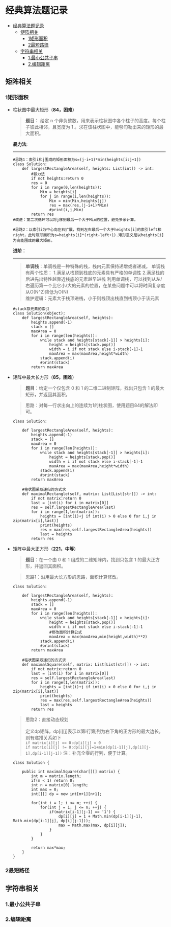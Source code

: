 
# 经典算法题记录
<!-- TOC -->

- [经典算法题记录](#经典算法题记录)
    - [矩阵相关](#矩阵相关)
        - [1矩形面积](#1矩形面积)
        - [2最短路径](#2最短路径)
    - [字符串相关](#字符串相关)
        - [1.最小公共子串](#1最小公共子串)
        - [2.编辑距离](#2编辑距离)

<!-- /TOC -->
## 矩阵相关

### 1矩形面积

- 柱状图中最大矩形（**84，困难**）
    >**题目：** 给定 n 个非负整数，用来表示柱状图中各个柱子的高度。每个柱子彼此相邻，且宽度为 1 。求在该柱状图中，能够勾勒出来的矩形的最大面积。

    **暴力法**:
    ***
    ```
    #思路1：索引i和j围成的矩形面积为s=(j-i+1)*min(heights[i:j+1])
    class Solution:
        def largestRectangleArea(self, heights: List[int]) -> int:
            #暴力法
            if not heights:return 0
            res = 0
            for i in range(0,len(heights)):
                Min = heights[i]
                for j in range(i,len(heights)):
                    Min = min(Min,heights[j])
                    res = max(res,(j-i+1)*Min)
                    #print(i,j,Min)
            return res
    #改进：第二次循环可以将j移到最后一个大于Min的位置，避免多余计算。
    ```
    ```
    #思路2：以索引i为中心向左右扩展，找到左右最后一个大于heights[i]的索引left和right，此时矩形面积为s=heights[i]*(right-left+1).矩形意义是以heights[i]为高能围成的最大矩形。
    ```
    **进阶**：
    ***
    >**单调栈**：单调栈是一种特殊的栈，栈内元素保持递增或者递减。
    单调栈有两个性质：
    1.满足从栈顶到栈底的元素具有严格的单调性
    2.满足栈的后进先出特性越靠近栈底的元素越早进栈
    利用单调栈，可以找到从左/右遍历第一个比它小/大的元素的位置，在某些问题中可以将时间复杂度从O(N^2)降低为O(N)  
    维护逻辑：元素大于栈顶进栈，小于则栈顶出栈直到栈顶小于该元素
    ```
    #stack存元素的索引
    class Solution(object):
        def largestRectangleArea(self, heights):
            heights.append(-1)
            stack = []
            maxArea = 0
            for i in range(len(heights)):
                while stack and heights[stack[-1]] > heights[i]:
                    height = heights[stack.pop()]
                    width = i if not stack else i-stack[-1]-1
                    maxArea = max(maxArea,height*width)
                stack.append(i)
                #print(stack)
            return maxArea
    ```

- 矩阵中最大长方形（**85，困难**）
    >**题目**：给定一个仅包含 0 和 1 的二维二进制矩阵，找出只包含 1 的最大矩形，并返回其面积。

    >思路：对每一行求出向上的连续为1的柱状图，使用题目84的解法即可。

    ```
    class Solution:
    
        def largestRectangleArea(self, heights):
            heights.append(-1)
            stack = []
            maxArea = 0
            for i in range(len(heights)):
                while stack and heights[stack[-1]] > heights[i]:
                    height = heights[stack.pop()]
                    width = i if not stack else i-stack[-1]-1
                    maxArea = max(maxArea,height*width)
                stack.append(i)
                #print(stack)
            return maxArea
        
        #柱状图采取递归的方式求
        def maximalRectangle(self, matrix: List[List[str]]) -> int:
            if not matrix:return 0
            last = [int(i) for i in matrix[0]]
            res = self.largestRectangleArea(last)
            for i in range(1,len(matrix)):
                heights = [int(i)+j if int(i) > 0 else 0 for i,j in zip(matrix[i],last)]
                print(heights)
                res = max(res,self.largestRectangleArea(heights))
                last = heights
            return res
    ```
- 矩阵中最大正方形（**221，中等**）
    >**题目**：在一个由 0 和 1 组成的二维矩阵内，找到只包含 1 的最大正方形，并返回其面积。

    >思路1：沿用最大长方形的思路，面积计算修改。
    ```
    class Solution:

        def largestRectangleArea(self, heights):
            heights.append(-1)
            stack = []
            maxArea = 0
            for i in range(len(heights)):
                while stack and heights[stack[-1]] > heights[i]:
                    height = heights[stack.pop()]
                    width = i if not stack else i-stack[-1]-1
                    #修改面积计算公式
                    maxArea = max(maxArea,min(height,width)**2)
                stack.append(i)
                #print(stack)
            return maxArea
    
        #柱状图采取递归的方式求
        def maximalSquare(self, matrix: List[List[str]]) -> int:
            if not matrix:return 0
            last = [int(i) for i in matrix[0]]
            res = self.largestRectangleArea(last)
            for i in range(1,len(matrix)):
                heights = [int(i)+j if int(i) > 0 else 0 for i,j in zip(matrix[i],last)]
                print(heights)
                res = max(res,self.largestRectangleArea(heights))
                last = heights
            return res
    ```

    >思路2：直接动态规划  
    <br>定义dp矩阵，dp[i][j]表示以第i行第j列为右下角的正方形的最大边长。则有递推关系如下</br>
    `if matrix[i][j] == 0:dp[i][j] = 0`  
    `if matrix[i][j] != 0:dp[i][j]=1+min(dp[i-1][j],dp[i][j-1],dp[i-1][j-1])`
    注：补充全零的行列，便于计算。
    ```
    class Solution {

        public int maximalSquare(char[][] matrix) {
            int m = matrix.length;
            if(m < 1) return 0;
            int n = matrix[0].length;
            int max = 0;
            int[][] dp = new int[m+1][n+1];
        
            for(int i = 1; i <= m; ++i) {
                for(int j = 1; j <= n; ++j) {
                    if(matrix[i-1][j-1] == '1') {
                        dp[i][j] = 1 + Math.min(dp[i-1][j-1], Math.min(dp[i-1][j], dp[i][j-1]));
                        max = Math.max(max, dp[i][j]); 
                    }
                }
            }

            return max*max;
        }
    }   
    ```
    

### 2最短路径

## 字符串相关

### 1.最小公共子串

### 2.编辑距离